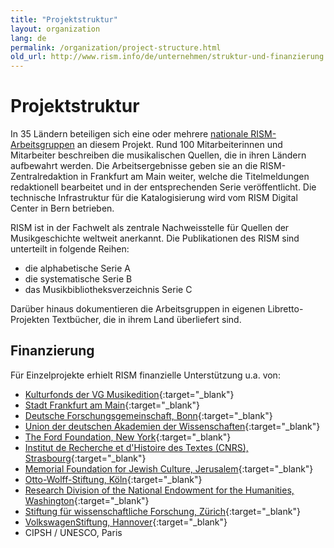 ```yaml
---
title: "Projektstruktur"
layout: organization
lang: de
permalink: /organization/project-structure.html
old_url: http://www.rism.info/de/unternehmen/struktur-und-finanzierung.html
---
```


# Projektstruktur

In 35 Ländern beteiligen sich eine oder mehrere [nationale RISM-Arbeitsgruppen](/working-groups.html) an diesem Projekt. Rund 100 Mitarbeiterinnen und Mitarbeiter beschreiben die musikalischen Quellen, die in ihren Ländern aufbewahrt werden. Die Arbeitsergebnisse geben sie an die RISM-Zentralredaktion in Frankfurt am Main weiter, welche die Titelmeldungen redaktionell bearbeitet und in der entsprechenden Serie veröffentlicht. Die technische Infrastruktur für die Katalogisierung wird vom RISM Digital Center in Bern betrieben.

RISM ist in der Fachwelt als zentrale Nachweisstelle für Quellen der Musikgeschichte weltweit anerkannt. Die Publikationen des RISM sind unterteilt in folgende Reihen:

* die alphabetische Serie A
* die systematische Serie B
* das Musikbibliotheksverzeichnis Serie C

Darüber hinaus dokumentieren die Arbeitsgruppen in eigenen Libretto-Projekten Textbücher, die in ihrem Land überliefert sind.

## Finanzierung

Für Einzelprojekte erhielt RISM finanzielle Unterstützung u.a. von:

* [Kulturfonds der VG Musikedition](https://www.vg-musikedition.de/){:target="_blank"}
* [Stadt Frankfurt am Main](https://www.kultur-frankfurt.de/){:target="_blank"}
* [Deutsche Forschungsgemeinschaft, Bonn](http://www.dfg.de/){:target="_blank"}
* [Union der deutschen Akademien der Wissenschaften](http://www.akademienunion.de/){:target="_blank"}
* [The Ford Foundation, New York](http://www.fordfoundation.org/){:target="_blank"}
* [Institut de Recherche et d'Histoire des Textes (CNRS), Strasbourg](http://www.irht.cnrs.fr/){:target="_blank"}
* [Memorial Foundation for Jewish Culture, Jerusalem](http://www.mfjc.org/){:target="_blank"}
* [Otto-Wolff-Stiftung, Köln](http://www.otto-wolff-institut.de/){:target="_blank"}
* [Research Division of the National Endowment for the Humanities, Washington](http://www.neh.gov/){:target="_blank"}
* [Stiftung für wissenschaftliche Forschung, Zürich](http://www.researchers.uzh.ch/){:target="_blank"}
* [VolkswagenStiftung, Hannover](http://www.volkswagen-stiftung.de/){:target="_blank"}
* CIPSH / UNESCO, Paris
